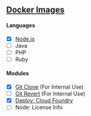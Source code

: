 ## [Docker Images](https://hub.docker.com/r/dstrat28/gc/tags/)
#### Languages
- [x] [Node.js](languages/node)
- [ ] Java
- [ ] PHP
- [ ] Ruby

#### Modules
- [x] [Git Clone](modules/git-clone) (For Internal Use)
- [ ] [Git Revert](modules/git-revert) (For Internal Use)
- [x] [Deploy: Cloud Foundry](modules/deploy-cloudfoundry)
- [ ] Node: License Info
